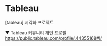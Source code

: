 # Tableau
[tableau] 시각화 프로젝트

▼ Tableau 커뮤니티 개인 프로필
https://public.tableau.com/profile/.44355168#!/
